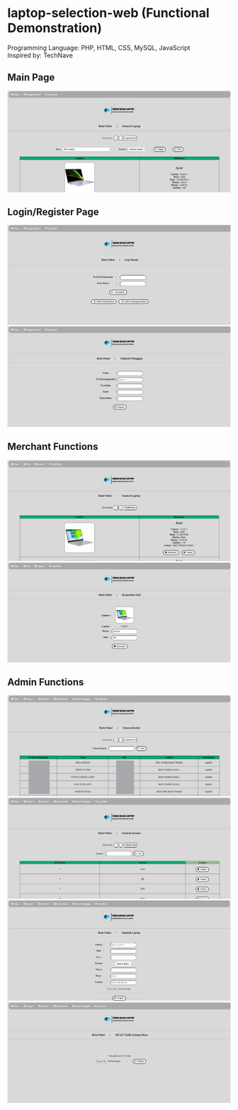 # laptop-selection-web (Functional Demonstration)
Programming Language: PHP, HTML, CSS, MySQL, JavaScript <br>
Inspired by: TechNave

## Main Page
![image](https://github.com/teckann/laptop-selection-web/blob/main/gambar/index.png)

## Login/Register Page
![image](https://github.com/teckann/laptop-selection-web/blob/main/gambar/login.png)
![image](https://github.com/teckann/laptop-selection-web/blob/main/gambar/register.png)

## Merchant Functions
![image](https://github.com/teckann/laptop-selection-web/blob/main/gambar/show_laptop.png)
![image](https://github.com/teckann/laptop-selection-web/blob/main/gambar/modify.png)

## Admin Functions
![image](https://github.com/teckann/laptop-selection-web/blob/main/gambar/admin.png)
![image](https://github.com/teckann/laptop-selection-web/blob/main/gambar/brand.png)
![image](https://github.com/teckann/laptop-selection-web/blob/main/gambar/add.png)
![image](https://github.com/teckann/laptop-selection-web/blob/main/gambar/csv.png)
